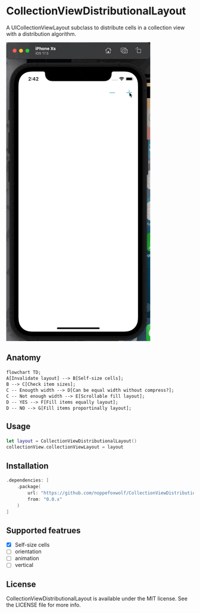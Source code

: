 # CollectionViewDistributionalLayout

A UICollectionViewLayout subclass to distribute cells in a collection view with a distribution algorithm.

![](https://github.com/noppefoxwolf/CollectionViewDistributionalLayout/blob/main/.github/screenshot.gif)

## Anatomy

```mermaid
flowchart TD;
A[Invalidate layout] --> B[Self-size cells];
B --> C[Check item sizes];
C -- Enougth width --> D[Can be equal width without compress?];
C -- Not enough width --> E[Scrollable fill layout];
D -- YES --> F[Fill items equally layout];
D -- NO --> G[Fill items proportinally layout];
```

## Usage

```swift
let layout = CollectionViewDistributionalLayout()
collectionView.collectionViewLayout = layout
```

## Installation

```swift
.dependencies: [
    .package(
        url: "https://github.com/noppefoxwolf/CollectionViewDistributionalLayout.git", 
        from: "0.0.x"
    )
]
```

## Supported featrues

- [x] Self-size cells
- [ ] orientation
- [ ] animation
- [ ] vertical

## License

CollectionViewDistributionalLayout is available under the MIT license. See the LICENSE file for more info.
